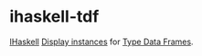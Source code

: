 # ihaskell-tdf

[IHaskell](https://github.com/gibiansky/IHaskell) [Display instances](https://hackage.haskell.org/package/ihaskell-0.4.3.0/docs/IHaskell-Display.html) for [Type Data Frames](https://github.com/lgastako/tdf).

